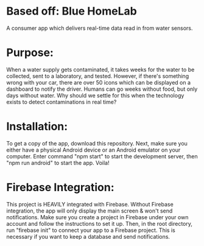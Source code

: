 <h1>Based off: Blue HomeLab</h1>
A consumer app which delivers real-time data read in from water sensors.

<h1>Purpose:</h1>
When a water supply gets contaminated, it takes weeks for the water to be collected, sent to a laboratory,
and tested. However, if there's something wrong with your car, there are over 50 icons which can be displayed
on a dashboard to notify the driver. Humans can go weeks without food, but only days without water.
Why should we settle for this when the technology exists to detect contaminations in real time?

<h1>Installation:</h1>
To get a copy of the app, download this repository. Next, make sure you either have a physical Android device
or an Android emulator on your computer. Enter command "npm start" to start the development server, then
"npm run android" to start the app. Voila!

<h1>Firebase Integration:</h1>
This project is HEAVILY integrated with Firebase. Without Firebase integration, the app will only display the main screen & won't send
notifications. Make sure you create a project in Firebase under your own account and follow the instructions to set it up. Then, in the 
root directory, run "firebase init" to connect your app to a Firebase project. This is necessary if you want to keep a database and send 
notifications.
